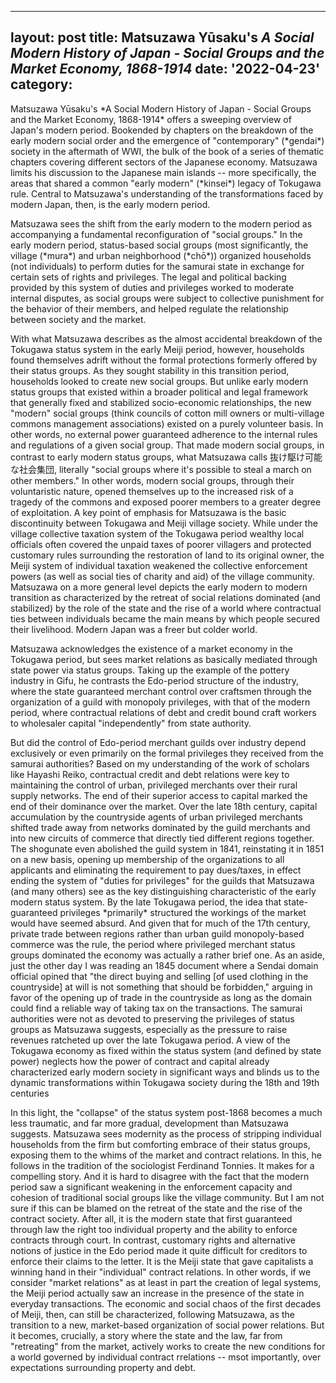 ----
layout: post 
title: Matsuzawa Y&umacr;saku's *A Social Modern History of Japan - Social Groups and the Market Economy, 1868-1914*
date: '2022-04-23'
category:
----

<p>
Matsuzawa Y&umacr;saku's *A Social Modern History of Japan - Social Groups and the Market Economy, 1868-1914* offers a sweeping overview of Japan's modern period. Bookended by chapters on the breakdown of the early modern social order and the emergence of "contemporary" (*gendai*) society in the aftermath of WWI, the bulk of the book of a series of thematic chapters covering different sectors of the Japanese economy. Matsuzawa limits his discussion to the Japanese main islands -- more specifically, the areas that shared a common "early modern" (*kinsei*) legacy of Tokugawa rule. Central to Matsuzawa's understanding of the transformations faced by modern Japan, then, is the early modern period.
</p>
<p>
Matsuzawa sees the shift from the early modern to the modern period as accompanying a fundamental reconfiguration of "social groups." In the early modern period, status-based social groups (most significantly, the village (*mura*) and urban neighborhood (*ch&omacr;*)) organized households (not individuals) to perform duties for the samurai state in exchange for certain sets of rights and privileges. The legal and political backing provided by this system of duties and privileges worked to moderate internal disputes, as social groups were subject to collective punishment for the behavior of their members, and helped regulate the relationship between society and the market.
</p>
<p>
With what Matsuzawa describes as the almost accidental breakdown of the Tokugawa status system in the early Meiji period, however, households found themselves adrift without the formal protections formerly offered by their status groups. As they sought stability in this transition period, households looked to create new social groups. But unlike early modern status groups that existed within a broader political and legal framework that generally fixed and stabilized socio-economic relationships, the new "modern" social groups (think councils of cotton mill owners or multi-village commons management associations) existed on a purely volunteer basis. In other words, no external power guaranteed adherence to the internal rules and regulations of a given social group. That made modern social groups, in contrast to early modern status groups, what Matsuzawa calls 抜け駆け可能な社会集団, literally "social groups where it's possible to steal a march on other members." In other words, modern social groups, through their voluntaristic nature, opened themselves up to the increased risk of a tragedy of the commons and exposed poorer members to a greater degree of exploitation. A key point of emphasis for Matsuzawa is the basic discontinuity between Tokugawa and Meiji village society. While under the village collective taxation system of the Tokugawa period wealthy local officials often covered the unpaid taxes of poorer villagers and protected customary rules surrounding the restoration of land to its original owner, the Meiji system of individual taxation weakened the collective enforcement powers (as well as social ties of charity and aid) of the village community. Matsuzawa on a more general level depicts the early modern to modern transition as characterized by the retreat of social relations dominated (and stabilized) by the role of the state and the rise of a world where contractual ties between individuals became the main means by which people secured their livelihood. Modern Japan was a freer but colder world.
</p>
<p>
Matsuzawa acknowledges the existence of a market economy in the Tokugawa period, but sees market relations as basically mediated through state power via status groups. Taking up the example of the pottery industry in Gifu, he contrasts the Edo-period structure of the industry, where the state guaranteed merchant control over craftsmen through the organization of a guild with monopoly privileges, with that of the modern period, where contractual relations of debt and credit bound craft workers to wholesaler capital "independently" from state authority.
</p>
<p>
But did the control of Edo-period merchant guilds over industry depend exclusively or even primarily on the formal privileges they received from the samurai authorities? Based on my understanding of the work of scholars like Hayashi Reiko, contractual credit and debt relations were key to maintaining the control of urban, privileged merchants over their rural supply networks. The end of their superior access to capital marked the end of their dominance over the market. Over the late 18th century, capital accumulation by the countryside agents of urban privileged merchants shifted trade away from networks dominated by the guild merchants and into new circuits of commerce that directly tied different regions together. The shogunate even abolished the guild system in 1841, reinstating it in 1851 on a new basis, opening up membership of the organizations to all applicants and eliminating the requirement to pay dues/taxes, in effect ending the system of "duties for privileges" for the guilds that Matsuzawa (and many others) see as the key distinguishing characteristic of the early modern status system. By the late Tokugawa period, the idea that state-guaranteed privileges *primarily* structured the workings of the market would have seemed absurd. And given that for much of the 17th century, private trade between regions rather than urban guild monopoly-based commerce was the rule, the period where privileged merchant status groups dominated the economy was actually a rather brief one. As an aside, just the other day I was reading an 1845 document where a Sendai domain official opined that "the direct buying and selling [of used clothing in the countryside] at will is not something that should be forbidden," arguing in favor of the opening up of trade in the countryside as long as the domain could find a reliable way of taking tax on the transactions. The samurai authorities were not as devoted to preserving the privileges of status groups as Matsuzawa suggests, especially as the pressure to raise revenues ratcheted up over the late Tokugawa period. A view of the Tokugawa economy as fixed within the status system (and defined by state power) neglects how the power of contract and capital already characterized early modern society in significant ways and blinds us to the dynamic transformations within Tokugawa society during the 18th and 19th centuries
</p>
<p>
In this light, the "collapse" of the status system post-1868 becomes a much less traumatic, and far more gradual, development than Matsuzawa suggests. Matsuzawa sees modernity as the process of stripping individual households from the firm but comforting embrace of their status groups, exposing them to the whims of the market and contract relations. In this, he follows in the tradition of the sociologist Ferdinand Tonnies. It makes for a compelling story. And it is hard to disagree with the fact that the modern period saw a significant weakening in the enforcement capacity and cohesion of traditional social groups like the village community. But I am not sure if this can be blamed on the retreat of the state and the rise of the contract society. After all, it is the modern state that first guaranteed through law the right too individual property and the ability to enforce contracts through court. In contrast, customary rights and alternative notions of justice in the Edo period made it quite difficult for creditors to enforce their claims to the letter. It is the Meiji state that gave capitalists a winning hand in their "individual" contract relations. In other words, if we consider "market relations" as at least in part the creation of legal systems, the Meiji period actually saw an increase in the presence of the state in everyday transactions. The economic and social chaos of the first decades of Meiji, then, can still be characterized, following Matsuzawa, as the transition to a new, market-based organization of social power relations. But it becomes, crucially, a story where the state and the law, far from "retreating" from the market, actively works to create the new conditions for a world governed by individual contract rrelations -- msot importantly, over expectations surrounding property and debt.
</p>
